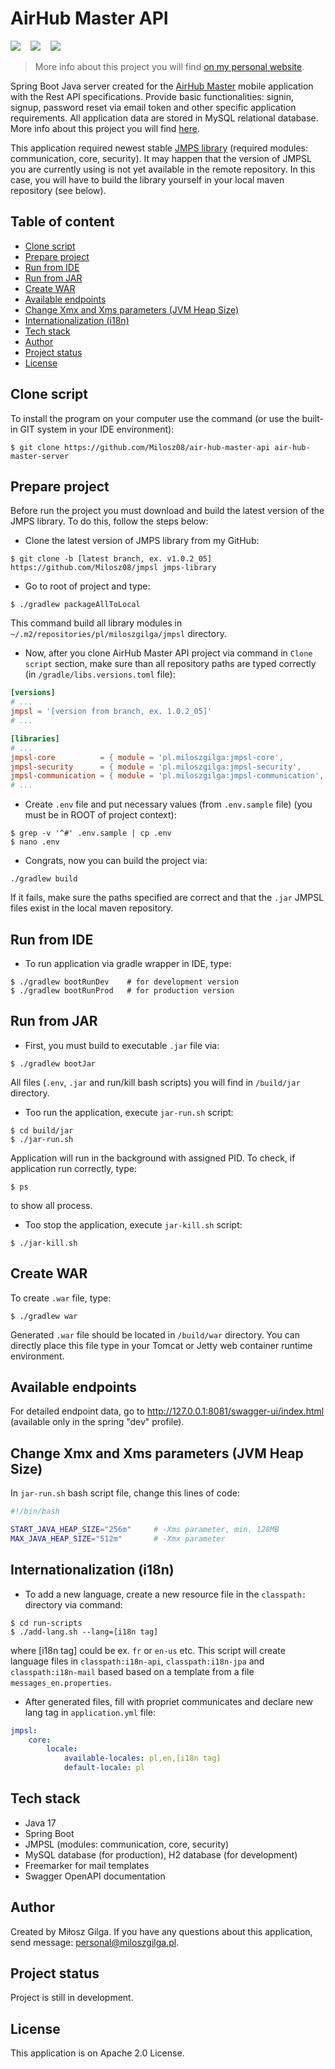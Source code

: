 # AirHub Master API

![](https://img.shields.io/badge/Made%20in-Java%20%2017-1abc9c.svg)
&nbsp;&nbsp;
![](https://img.shields.io/badge/Made%20with-Spring%20Boot%203.0.6-green.svg)
&nbsp;&nbsp;
![](https://img.shields.io/badge/Build%20with-Gradle%207.6.1-brown.svg)
&nbsp;&nbsp;
<br>
> More info about this project you will find [on my personal website](https://miloszgilga.pl/project/air-hub-master-api).

Spring Boot Java server created for the [AirHub Master](https://github.com/Lettulouz/AirHubMaster) mobile application with 
the Rest API specifications. Provide basic functionalities: signin, signup, password reset via email token and other 
specific application requirements. All application data are stored in MySQL relational database. More info about this 
project you will find [here](https://github.com/Lettulouz/AirHubMaster).

This application required newest stable [JMPS library](https://github.com/Milosz08/jmpsl) (required modules: communication,
core, security). It may happen that the version of JMPSL you are currently using is not yet available in the remote repository.
In this case, you will have to build the library yourself in your local maven repository (see below).

## Table of content
* [Clone script](#clone-script)
* [Prepare project](#prepare-project)
* [Run from IDE](#run-from-ide)
* [Run from JAR](#run-from-jar)
* [Create WAR](#create-war)
* [Available endpoints](#available-endpoints)
* [Change Xmx and Xms parameters (JVM Heap Size)](#change-xmx-and-xms-parameters)
* [Internationalization (i18n)](#internationalization-i18n)
* [Tech stack](#tech-stack)
* [Author](#author)
* [Project status](#project-status)
* [License](#license)

<a name="clone-script"></a>
## Clone script
To install the program on your computer use the command (or use the built-in GIT system in your IDE environment):
```
$ git clone https://github.com/Milosz08/air-hub-master-api air-hub-master-server
```
<a name="prepare-project"></a>
## Prepare project
Before run the project you must download and build the latest version of the JMPS library. To do this, follow the steps below:
* Clone the latest version of JMPS library from my GitHub:
```
$ git clone -b [latest branch, ex. v1.0.2_05] https://github.com/Milosz08/jmpsl jmps-library
```
* Go to root of project and type:
```
$ ./gradlew packageAllToLocal
```
This command build all library modules in `~/.m2/repositories/pl/miloszgilga/jmpsl` directory.
* Now, after you clone AirHub Master API project via command in `Clone script` section, make sure than all repository
paths are typed correctly (in `/gradle/libs.versions.toml` file):
```toml
[versions]
# ...
jmpsl = '[version from branch, ex. 1.0.2_05]'
# ...

[libraries]
# ...
jmpsl-core          = { module = 'pl.miloszgilga:jmpsl-core',           version.ref = 'jmpsl' }
jmpsl-security      = { module = 'pl.miloszgilga:jmpsl-security',       version.ref = 'jmpsl' }
jmpsl-communication = { module = 'pl.miloszgilga:jmpsl-communication',  version.ref = 'jmpsl' }
# ...
```
* Create `.env` file and put necessary values (from `.env.sample` file) (you must be in ROOT of project context):
```
$ grep -v '^#' .env.sample | cp .env
$ nano .env
```
* Congrats, now you can build the project via:
```
./gradlew build
```
If it fails, make sure the paths specified are correct and that the `.jar` JMPSL files exist in the local maven repository.

<a name="run-from-ide"></a>
## Run from IDE
* To run application via gradle wrapper in IDE, type:
```
$ ./gradlew bootRunDev    # for development version
$ ./gradlew bootRunProd   # for production version
```

<a name="run-from-jar"></a>
## Run from JAR
* First, you must build to executable `.jar` file via:
```
$ ./gradlew bootJar
```
All files (`.env`, `.jar` and run/kill bash scripts) you will find in `/build/jar` directory.
* Too run the application, execute `jar-run.sh` script:
```
$ cd build/jar
$ ./jar-run.sh
```
Application will run in the background with assigned PID. To check, if application run correctly, type:
```
$ ps
```
to show all process.
* Too stop the application, execute `jar-kill.sh` script:
```
$ ./jar-kill.sh
```

<a name="create-war"></a>
## Create WAR
To create `.war` file, type:
```
$ ./gradlew war
```
Generated `.war` file should be located in `/build/war` directory. You can directly place this file type in your Tomcat 
or Jetty web container runtime environment.

<a name="available-endpoints"></a>
## Available endpoints
For detailed endpoint data, go to http://127.0.0.1:8081/swagger-ui/index.html (available only in the spring "dev" profile).

<a name="change-xmx-and-xms-parameters"></a>
## Change Xmx and Xms parameters (JVM Heap Size)
In `jar-run.sh` bash script file, change this lines of code:
```bash
#!/bin/bash

START_JAVA_HEAP_SIZE="256m"     # -Xms parameter, min. 128MB
MAX_JAVA_HEAP_SIZE="512m"       # -Xmx parameter
```

<a name="internationalization-i18n"></a>
## Internationalization (i18n)
* To add a new language, create a new resource file in the `classpath:` directory via command:
```
$ cd run-scripts
$ ./add-lang.sh --lang=[i18n tag]
```
where [i18n tag] could be ex. `fr` or `en-us` etc. This script will create language files in `classpath:i18n-api`,
`classpath:i18n-jpa` and `classpath:i18n-mail` based based on a template from a file `messages_en.properties`.
* After generated files, fill with propriet communicates and declare new lang tag in `application.yml` file:
```yml
jmpsl:
    core:
        locale:
            available-locales: pl,en,[i18n tag]
            default-locale: pl
```

<a name="tech-stack"></a>
## Tech stack
* Java 17
* Spring Boot
* JMPSL (modules: communication, core, security)
* MySQL database (for production), H2 database (for development)
* Freemarker for mail templates
* Swagger OpenAPI documentation

<a name="author"></a>
## Author
Created by Miłosz Gilga. If you have any questions about this application, send message: [personal@miloszgilga.pl](mailto:personal@miloszgilga.pl).

<a name="project-status"></a>
## Project status
Project is still in development.

<a name="license"></a>
## License
This application is on Apache 2.0 License.

